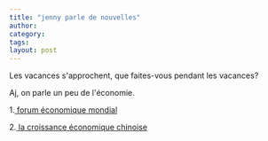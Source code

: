 ```yaml
---
title: "jenny parle de nouvelles"
author:
category: 
tags: 
layout: post
---
```

Les vacances s'approchent, que faites-vous pendant les vacances?

Aj, on parle un peu de l'économie. 

1.<a href="http://www.french.xinhuanet.com/french/2007-01/25/content_379607.htm"> forum économique mondial</a>

2.<a href="http://www.lemonde.fr/web/article/0,1-0@2-3216,36-859370@51-844321,0.html"> la croissance économique chinoise</a> 

